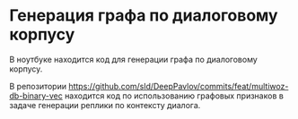 # Генерация графа по диалоговому корпусу

В ноутбуке находится код для генерации графа по диалоговому корпусу.

В репозитории https://github.com/sld/DeepPavlov/commits/feat/multiwoz-db-binary-vec
находится код по использованию графовых признаков в задаче генерации реплики по контексту диалога.
